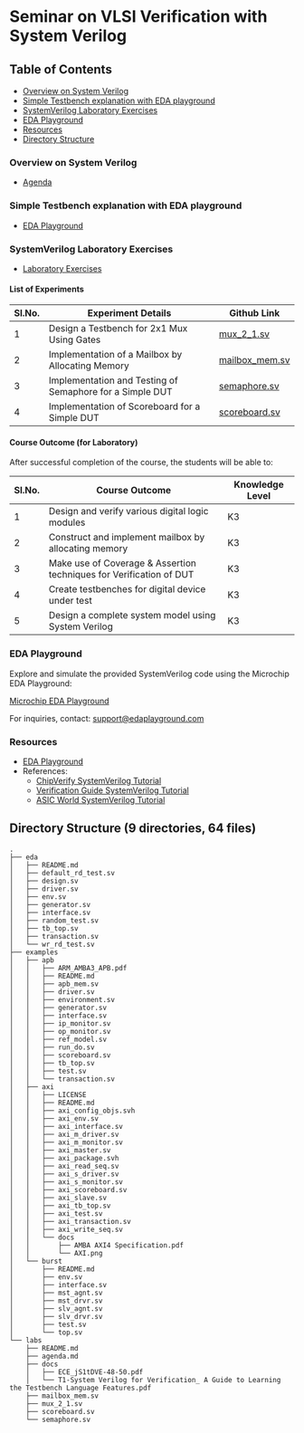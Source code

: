 # Seminar on VLSI Verification with System Verilog

## Table of Contents

- [Overview on System Verilog](#overview-on-system-verilog)
- [Simple Testbench explanation with EDA playground](#simple-testbench-explanation-with-eda-playground)
- [SystemVerilog Laboratory Exercises](#systemverilog-laboratory-exercises)
- [EDA Playground](#eda-playground)
- [Resources](#resources)
- [Directory Structure](#directory-structure)

### Overview on System Verilog 

- [Agenda](https://github.com/johnson-amalraj/asic_dv/blob/master/kcet_seminar_18_apr/labs/agenda.md)

### Simple Testbench explanation with EDA playground 

- [EDA Playground](https://github.com/johnson-amalraj/asic_dv/tree/master/kcet_seminar_18_apr/eda)

### SystemVerilog Laboratory Exercises

- [Laboratory Exercises](https://github.com/johnson-amalraj/asic_dv/blob/master/kcet_seminar_18_apr/labs)

#### List of Experiments

| Sl.No. | Experiment Details                                       | Github Link                                                                                                      |
| ------ | -------------------------------------------------------- | ------------------------------------------------------------------------------------------------                 |
| 1      | Design a Testbench for 2x1 Mux Using Gates               | [mux_2_1.sv](https://github.com/johnson-amalraj/asic_dv/blob/master/kcet_seminar_18_apr/labs/mux_2_1.sv)         |
| 2      | Implementation of a Mailbox by Allocating Memory         | [mailbox_mem.sv](https://github.com/johnson-amalraj/asic_dv/blob/master/kcet_seminar_18_apr/labs/mailbox_mem.sv) |
| 3      | Implementation and Testing of Semaphore for a Simple DUT | [semaphore.sv](https://github.com/johnson-amalraj/asic_dv/blob/master/kcet_seminar_18_apr/labs/semaphore.sv)     |
| 4      | Implementation of Scoreboard for a Simple DUT            | [scoreboard.sv](https://github.com/johnson-amalraj/asic_dv/blob/master/kcet_seminar_18_apr/labs/scoreboard.sv)   |

#### Course Outcome (for Laboratory)

After successful completion of the course, the students will be able to:

| Sl.No. | Course Outcome                                                     | Knowledge Level |
| ------ | ------------------------------------------------------------------ | --------------- |
| 1      | Design and verify various digital logic modules                    | K3              |
| 2      | Construct and implement mailbox by allocating memory               | K3              |
| 3      | Make use of Coverage & Assertion techniques for Verification of DUT| K3              |
| 4      | Create testbenches for digital device under test                   | K3              |
| 5      | Design a complete system model using System Verilog                | K3              |

### EDA Playground

Explore and simulate the provided SystemVerilog code using the Microchip EDA Playground:

[Microchip EDA Playground](https://www.edaplayground.com/confirmRegistration/3e021e16-904b-4c9e-a75a-af11e83d39fd)

For inquiries, contact: support@edaplayground.com

### Resources

- [EDA Playground](https://www.edaplayground.com)
- References:
  - [ChipVerify SystemVerilog Tutorial](https://www.chipverify.com/systemverilog/systemverilog-tutorial)
  - [Verification Guide SystemVerilog Tutorial](https://verificationguide.com/systemverilog/systemverilog-tutorial/)
  - [ASIC World SystemVerilog Tutorial](https://www.asic-world.com/systemverilog/tutorial.html)

## Directory Structure (9 directories, 64 files)

```tree
.
├── eda
│   ├── README.md
│   ├── default_rd_test.sv
│   ├── design.sv
│   ├── driver.sv
│   ├── env.sv
│   ├── generator.sv
│   ├── interface.sv
│   ├── random_test.sv
│   ├── tb_top.sv
│   ├── transaction.sv
│   └── wr_rd_test.sv
├── examples
│   ├── apb
│   │   ├── ARM_AMBA3_APB.pdf
│   │   ├── README.md
│   │   ├── apb_mem.sv
│   │   ├── driver.sv
│   │   ├── environment.sv
│   │   ├── generator.sv
│   │   ├── interface.sv
│   │   ├── ip_monitor.sv
│   │   ├── op_monitor.sv
│   │   ├── ref_model.sv
│   │   ├── run_do.sv
│   │   ├── scoreboard.sv
│   │   ├── tb_top.sv
│   │   ├── test.sv
│   │   └── transaction.sv
│   ├── axi
│   │   ├── LICENSE
│   │   ├── README.md
│   │   ├── axi_config_objs.svh
│   │   ├── axi_env.sv
│   │   ├── axi_interface.sv
│   │   ├── axi_m_driver.sv
│   │   ├── axi_m_monitor.sv
│   │   ├── axi_master.sv
│   │   ├── axi_package.svh
│   │   ├── axi_read_seq.sv
│   │   ├── axi_s_driver.sv
│   │   ├── axi_s_monitor.sv
│   │   ├── axi_scoreboard.sv
│   │   ├── axi_slave.sv
│   │   ├── axi_tb_top.sv
│   │   ├── axi_test.sv
│   │   ├── axi_transaction.sv
│   │   ├── axi_write_seq.sv
│   │   └── docs
│   │       ├── AMBA AXI4 Specification.pdf
│   │       └── AXI.png
│   └── burst
│       ├── README.md
│       ├── env.sv
│       ├── interface.sv
│       ├── mst_agnt.sv
│       ├── mst_drvr.sv
│       ├── slv_agnt.sv
│       ├── slv_drvr.sv
│       ├── test.sv
│       └── top.sv
└── labs
    ├── README.md
    ├── agenda.md
    ├── docs
    │   ├── ECE_jS1tDVE-48-50.pdf
    │   └── T1-System Verilog for Verification_ A Guide to Learning the Testbench Language Features.pdf
    ├── mailbox_mem.sv
    ├── mux_2_1.sv
    ├── scoreboard.sv
    └── semaphore.sv
```
